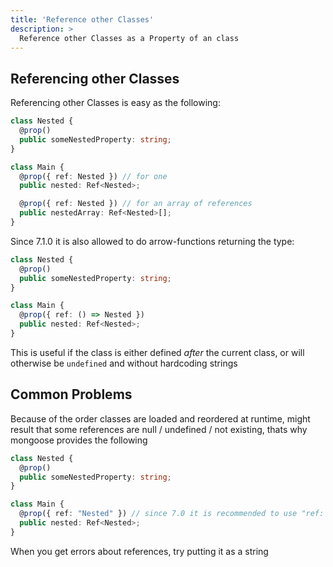 ```yaml
---
title: 'Reference other Classes'
description: >
  Reference other Classes as a Property of an class
---
```


## Referencing other Classes

Referencing other Classes is easy as the following:

```ts
class Nested {
  @prop()
  public someNestedProperty: string;
}

class Main {
  @prop({ ref: Nested }) // for one
  public nested: Ref<Nested>;

  @prop({ ref: Nested }) // for an array of references
  public nestedArray: Ref<Nested>[];
}
```

Since 7.1.0 it is also allowed to do arrow-functions returning the type:

```ts
class Nested {
  @prop()
  public someNestedProperty: string;
}

class Main {
  @prop({ ref: () => Nested })
  public nested: Ref<Nested>;
}
```

This is useful if the class is either defined *after* the current class, or will otherwise be `undefined` and without hardcoding strings

## Common Problems

Because of the order classes are loaded and reordered at runtime, might result that some references are null / undefined / not existing, thats why mongoose provides the following

```ts
class Nested {
  @prop()
  public someNestedProperty: string;
}

class Main {
  @prop({ ref: "Nested" }) // since 7.0 it is recommended to use "ref: getName(Class)" to dynamically get the name
  public nested: Ref<Nested>;
}
```

When you get errors about references, try putting it as a string
